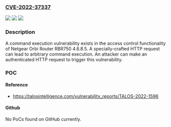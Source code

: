 ### [CVE-2022-37337](https://cve.mitre.org/cgi-bin/cvename.cgi?name=CVE-2022-37337)
![](https://img.shields.io/static/v1?label=Product&message=Orbi%20Router%20RBR750&color=blue)
![](https://img.shields.io/static/v1?label=Version&message=%3D%204.6.8.5%20&color=brighgreen)
![](https://img.shields.io/static/v1?label=Vulnerability&message=CWE-78%3A%20Improper%20Neutralization%20of%20Special%20Elements%20used%20in%20an%20OS%20Command%20('OS%20Command%20Injection')&color=brighgreen)

### Description

A command execution vulnerability exists in the access control functionality of Netgear Orbi Router RBR750 4.6.8.5. A specially-crafted HTTP request can lead to arbitrary command execution. An attacker can make an authenticated HTTP request to trigger this vulnerability.

### POC

#### Reference
- https://talosintelligence.com/vulnerability_reports/TALOS-2022-1596

#### Github
No PoCs found on GitHub currently.

